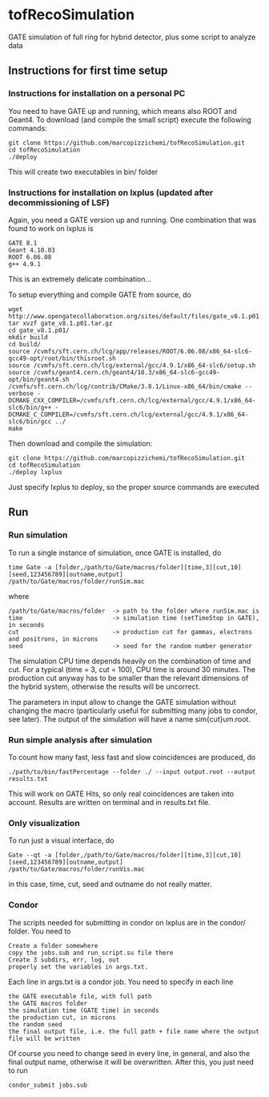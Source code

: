# tofRecoSimulation
GATE simulation of full ring for hybrid detector, plus some script to analyze data


## Instructions for first time setup

### Instructions for installation on a personal PC

You need to have GATE up and running, which means also ROOT and Geant4.
To download (and compile the small script) execute the following commands:

```
git clone https://github.com/marcopizzichemi/tofRecoSimulation.git
cd tofRecoSimulation
./deploy
```
This will create two executables in bin/ folder

### Instructions for installation on lxplus (updated after decommissioning of LSF)

Again, you need a GATE version up and running. One combination that was found to work on lxplus is

```
GATE 8.1
Geant 4.10.03
ROOT 6.06.08
g++ 4.9.1
```
This is an extremely delicate combination...

To setup everything and compile GATE from source, do

```
wget http://www.opengatecollaboration.org/sites/default/files/gate_v8.1.p01.tar.gz
tar xvzf gate_v8.1.p01.tar.gz
cd gate_v8.1.p01/
mkdir build
cd build/
source /cvmfs/sft.cern.ch/lcg/app/releases/ROOT/6.06.08/x86_64-slc6-gcc49-opt/root/bin/thisroot.sh
source /cvmfs/sft.cern.ch/lcg/external/gcc/4.9.1/x86_64-slc6/setup.sh
source /cvmfs/geant4.cern.ch/geant4/10.3/x86_64-slc6-gcc49-opt/bin/geant4.sh
/cvmfs/sft.cern.ch/lcg/contrib/CMake/3.8.1/Linux-x86_64/bin/cmake --verbose -DCMAKE_CXX_COMPILER=/cvmfs/sft.cern.ch/lcg/external/gcc/4.9.1/x86_64-slc6/bin/g++ -DCMAKE_C_COMPILER=/cvmfs/sft.cern.ch/lcg/external/gcc/4.9.1/x86_64-slc6/bin/gcc ../
make

```

Then download and compile the simulation:
```
git clone https://github.com/marcopizzichemi/tofRecoSimulation.git
cd tofRecoSimulation
./deploy lxplus
```
Just specify lxplus to deploy, so the proper source commands are executed

## Run

### Run simulation

To run a single instance of simulation, once GATE is installed, do

```
time Gate -a [folder,/path/to/Gate/macros/folder][time,3][cut,10][seed,123456789][outname,output] /path/to/Gate/macros/folder/runSim.mac
```
where
```
/path/to/Gate/macros/folder  -> path to the folder where runSim.mac is
time                         -> simulation time (setTimeStop in GATE), in seconds
cut                          -> production cut for gammas, electrons and positrons, in microns
seed                         -> seed for the random number generator

```

The simulation CPU time depends heavily on the combination of time and cut. For a typical (time = 3, cut = 100), CPU time is around 30 minutes. The production cut anyway has to be smaller than the relevant dimensions of the hybrid system, otherwise the results will be uncorrect.

The parameters in input allow to change the GATE simulation without changing the macro (particularly useful for submitting many jobs to condor, see later). The output of the simulation will have a name sim{cut}um.root.

### Run simple analysis after simulation

To count how many fast, less fast and slow coincidences are produced, do

```
./path/to/bin/fastPercentage --folder ./ --input output.root --output results.txt
```
This will work on GATE Hits, so only real coincidences are taken into account. Results are written on terminal and in results.txt file.

### Only visualization

To run just a visual interface, do

```
Gate --qt -a [folder,/path/to/Gate/macros/folder][time,3][cut,10][seed,123456789][outname,output] /path/to/Gate/macros/folder/runVis.mac
```

in this case, time, cut, seed and outname do not really matter.


### Condor

The scripts needed for submitting in condor on lxplus are in the condor/ folder. You need to
```
Create a folder somewhere
copy the jobs.sub and run_script.su file there
Create 3 subdirs, err, log, out
properly set the variables in args.txt.
```

Each line in args.txt is a condor job. You need to specify in each line

```
the GATE executable file, with full path
the GATE macros folder
the simulation time (GATE time) in seconds
the production cut, in microns
the random seed
the final output file, i.e. the full path + file name where the output file will be written
```

Of course you need to change seed in every line, in general, and also the final output name, otherwise it will be overwritten. After this, you just need to run

```
condor_submit jobs.sub
```
